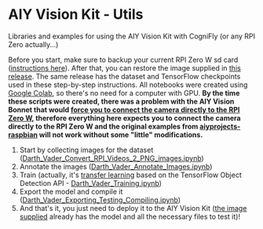 # AIY Vision Kit - Utils
Libraries and examples for using the AIY Vision Kit with CogniFly (or any RPI Zero actually...)

  Before you start, make sure to backup your current RPI Zero W sd card ([instructions here](https://thepihut.com/blogs/raspberry-pi-tutorials/17789160-backing-up-and-restoring-your-raspberry-pis-sd-card)). After that, you can restore the image supplied in [this release](https://github.com/thecognifly/AIYVisionKit_Utils/releases/tag/Alpha). The same release has the dataset and TensorFlow checkpoints used in these step-by-step instructions. All notebooks were created using [Google Colab](https://colab.research.google.com/), so there's no need for a computer with GPU. **By the time these scripts were created, there was a problem with the AIY Vision Bonnet that would [force you to connect the camera directly to the RPI Zero W](https://github.com/google/aiyprojects-raspbian/issues/618), therefore everything here expects you to connect the camera directly to the RPI Zero W and the original examples from [aiyprojects-raspbian](https://github.com/google/aiyprojects-raspbian) will not work without some "little" modifications.**

1. Start by collecting images for the dataset ([Darth_Vader_Convert_RPI_Videos_2_PNG_images.ipynb](https://github.com/thecognifly/AIYVisionKit_Utils/blob/master/Darth_Vader_Convert_RPI_Videos_2_PNG_images.ipynb))
2. Annotate the images ([Darth_Vader_Annotate_Images.ipynb](https://github.com/thecognifly/AIYVisionKit_Utils/blob/master/Darth_Vader_Annotate_Images.ipynb))
3. Train (actually, it's [transfer learning](https://en.wikipedia.org/wiki/Transfer_learning) based on the TensorFlow Object Detection API - [Darth_Vader_Training.ipynb](https://github.com/thecognifly/AIYVisionKit_Utils/blob/master/Darth_Vader_Training.ipynb))
4. Export the model and compile it ([Darth_Vader_Exporting_Testing_Compiling.ipynb](https://github.com/thecognifly/AIYVisionKit_Utils/blob/master/Darth_Vader_Exporting_Testing_Compiling.ipynb))
5. And that's it, you just need to deploy it to the AIY Vision Kit ([the image supplied](https://github.com/thecognifly/AIY-Vision-Kit-Utils/releases/tag/Alpha) already has the model and all the necessary files to test it)!
